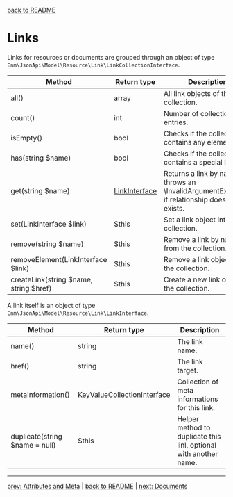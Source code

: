 [back to README](../README.md)
# Links
Links for resources or documents are grouped through an object of type `Enm\JsonApi\Model\Resource\Link\LinkCollectionInterface`.

| Method                                 | Return type                                                      | Description                                                                                    |
|----------------------------------------|------------------------------------------------------------------|------------------------------------------------------------------------------------------------|
| all()                                  | array                                                            | All link objects of this collection.                                                           |
| count()                                | int                                                              | Number of collection entries.                                                                  |
| isEmpty()                              | bool                                                             | Checks if the collection contains any elements.                                                |
| has(string $name)                      | bool                                                             | Checks if the collection contains a special link.                                              |
| get(string $name)                      | [LinkInterface](../src/Model/Resource/Link/LinkInterface.php)    | Returns a link by name or throws an \InvalidArgumentException if relationship does not exists. |
| set(LinkInterface $link)               | $this                                                            | Set a link object into the collection.                                                         |
| remove(string $name)                   | $this                                                            | Remove a link by name from the collection.                                                     |
| removeElement(LinkInterface $link)     | $this                                                            | Remove a link object from the collection.                                                      |
| createLink(string $name, string $href) | $this                                                            | Create a new link object in the collection.                                                    |

A link itself is an object of type `Enm\JsonApi\Model\Resource\Link\LinkInterface`. 

| Method                         | Return type                                                                          | Description                                                       |
|--------------------------------|--------------------------------------------------------------------------------------|-------------------------------------------------------------------|
| name()                         | string                                                                               | The link name.                                                    |
| href()                         | string                                                                               | The link target.                                                  |
| metaInformation()              | [KeyValueCollectionInterface](../src/Model/Common/KeyValueCollectionInterface.php)   | Collection of meta informations for this link.                    |
| duplicate(string $name = null) | $this                                                                                | Helper method to duplicate this linl, optional with another name. |

*****

[prev: Attributes and Meta](../docs/03-collections.md) | [back to README](../README.md) | [next: Documents](../docs/05-documents.md)
